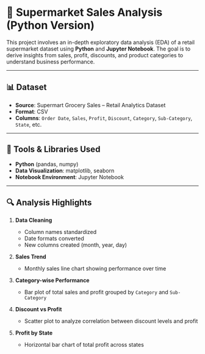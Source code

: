 # 🛒 Supermarket Sales Analysis (Python Version)

This project involves an in-depth exploratory data analysis (EDA) of a retail supermarket dataset using **Python** and **Jupyter Notebook**. The goal is to derive insights from sales, profit, discounts, and product categories to understand business performance.

---

## 📊 Dataset

- **Source**: Supermart Grocery Sales – Retail Analytics Dataset
- **Format**: CSV
- **Columns**: `Order Date`, `Sales`, `Profit`, `Discount`, `Category`, `Sub-Category`, `State`, etc.

---

## 🔧 Tools & Libraries Used

- **Python** (pandas, numpy)
- **Data Visualization**: matplotlib, seaborn
- **Notebook Environment**: Jupyter Notebook

---

## 🔍 Analysis Highlights

1. **Data Cleaning**
   - Column names standardized
   - Date formats converted
   - New columns created (month, year, day)

2. **Sales Trend**
   - Monthly sales line chart showing performance over time

3. **Category-wise Performance**
   - Bar plot of total sales and profit grouped by `Category` and `Sub-Category`

4. **Discount vs Profit**
   - Scatter plot to analyze correlation between discount levels and profit

5. **Profit by State**
   - Horizontal bar chart of total profit across states
